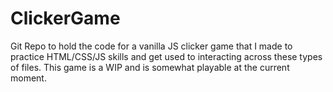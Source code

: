 # ClickerGame
Git Repo to hold the code for a vanilla JS clicker game that I made to practice HTML/CSS/JS skills and get used to interacting across these types of files. This game is a WIP and is somewhat playable at the current moment.
